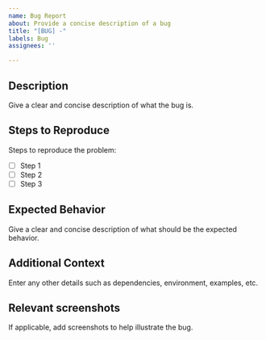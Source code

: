 ```yaml
---
name: Bug Report
about: Provide a concise description of a bug
title: "[BUG] -"
labels: Bug
assignees: ''

---
```


## Description
Give a clear and concise description of what the bug is.

## Steps to Reproduce
Steps to reproduce the problem:
- [ ] Step 1
- [ ] Step 2
- [ ] Step 3

## Expected Behavior
Give a clear and concise description of what should be the expected behavior.

## Additional Context
Enter any other details such as dependencies, environment, examples, etc.

## Relevant screenshots
If applicable, add screenshots to help illustrate the bug.
